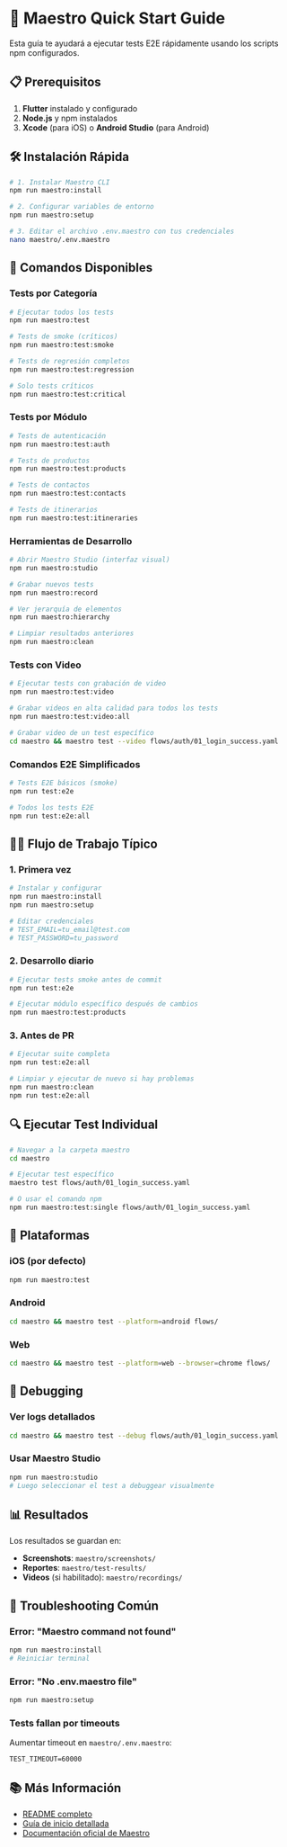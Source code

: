# 🚀 Maestro Quick Start Guide

Esta guía te ayudará a ejecutar tests E2E rápidamente usando los scripts npm configurados.

## 📋 Prerequisitos

1. **Flutter** instalado y configurado
2. **Node.js** y npm instalados
3. **Xcode** (para iOS) o **Android Studio** (para Android)

## 🛠️ Instalación Rápida

```bash
# 1. Instalar Maestro CLI
npm run maestro:install

# 2. Configurar variables de entorno
npm run maestro:setup

# 3. Editar el archivo .env.maestro con tus credenciales
nano maestro/.env.maestro
```

## 🎯 Comandos Disponibles

### Tests por Categoría

```bash
# Ejecutar todos los tests
npm run maestro:test

# Tests de smoke (críticos)
npm run maestro:test:smoke

# Tests de regresión completos
npm run maestro:test:regression

# Solo tests críticos
npm run maestro:test:critical
```

### Tests por Módulo

```bash
# Tests de autenticación
npm run maestro:test:auth

# Tests de productos
npm run maestro:test:products

# Tests de contactos
npm run maestro:test:contacts

# Tests de itinerarios
npm run maestro:test:itineraries
```

### Herramientas de Desarrollo

```bash
# Abrir Maestro Studio (interfaz visual)
npm run maestro:studio

# Grabar nuevos tests
npm run maestro:record

# Ver jerarquía de elementos
npm run maestro:hierarchy

# Limpiar resultados anteriores
npm run maestro:clean
```

### Tests con Video

```bash
# Ejecutar tests con grabación de video
npm run maestro:test:video

# Grabar videos en alta calidad para todos los tests
npm run maestro:test:video:all

# Grabar video de un test específico
cd maestro && maestro test --video flows/auth/01_login_success.yaml
```

### Comandos E2E Simplificados

```bash
# Tests E2E básicos (smoke)
npm run test:e2e

# Todos los tests E2E
npm run test:e2e:all
```

## 🏃‍♂️ Flujo de Trabajo Típico

### 1. Primera vez

```bash
# Instalar y configurar
npm run maestro:install
npm run maestro:setup

# Editar credenciales
# TEST_EMAIL=tu_email@test.com
# TEST_PASSWORD=tu_password
```

### 2. Desarrollo diario

```bash
# Ejecutar tests smoke antes de commit
npm run test:e2e

# Ejecutar módulo específico después de cambios
npm run maestro:test:products
```

### 3. Antes de PR

```bash
# Ejecutar suite completa
npm run test:e2e:all

# Limpiar y ejecutar de nuevo si hay problemas
npm run maestro:clean
npm run test:e2e:all
```

## 🔍 Ejecutar Test Individual

```bash
# Navegar a la carpeta maestro
cd maestro

# Ejecutar test específico
maestro test flows/auth/01_login_success.yaml

# O usar el comando npm
npm run maestro:test:single flows/auth/01_login_success.yaml
```

## 📱 Plataformas

### iOS (por defecto)
```bash
npm run maestro:test
```

### Android
```bash
cd maestro && maestro test --platform=android flows/
```

### Web
```bash
cd maestro && maestro test --platform=web --browser=chrome flows/
```

## 🐛 Debugging

### Ver logs detallados
```bash
cd maestro && maestro test --debug flows/auth/01_login_success.yaml
```

### Usar Maestro Studio
```bash
npm run maestro:studio
# Luego seleccionar el test a debuggear visualmente
```

## 📊 Resultados

Los resultados se guardan en:
- **Screenshots**: `maestro/screenshots/`
- **Reportes**: `maestro/test-results/`
- **Videos** (si habilitado): `maestro/recordings/`

## 🔧 Troubleshooting Común

### Error: "Maestro command not found"
```bash
npm run maestro:install
# Reiniciar terminal
```

### Error: "No .env.maestro file"
```bash
npm run maestro:setup
```

### Tests fallan por timeouts
Aumentar timeout en `maestro/.env.maestro`:
```
TEST_TIMEOUT=60000
```

## 📚 Más Información

- [README completo](./README.md)
- [Guía de inicio detallada](./GETTING_STARTED.md)
- [Documentación oficial de Maestro](https://maestro.mobile.dev)
